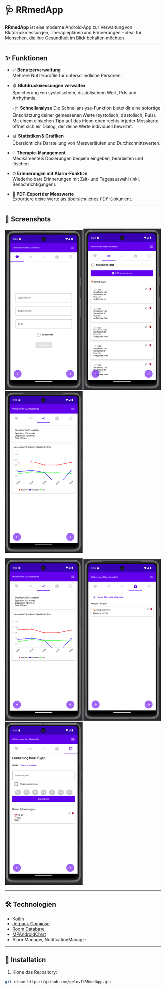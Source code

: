 # 🩺 RRmedApp

**RRmedApp** ist eine moderne Android-App zur Verwaltung von Blutdruckmessungen, Therapieplänen und Erinnerungen – ideal für Menschen, die ihre Gesundheit im Blick behalten möchten.

---

## ✨ Funktionen

- ✅ **Benutzerverwaltung**  
  Mehrere Nutzerprofile für unterschiedliche Personen.

- 🩸 **Blutdruckmessungen verwalten**  
  Speicherung von systolischem, diastolischem Wert, Puls und Arrhythmie.

  -🩺 **Schnellanalyse**
  Die Schnellanalyse-Funktion bietet dir eine sofortige Einschätzung deiner gemessenen Werte (systolisch, diastolisch, Puls). Mit einem einfachen Tipp auf das ℹ️-Icon oben rechts in jeder Messkarte öffnet sich ein Dialog, der deine Werte individuell bewertet.

- 📊 **Statistiken & Grafiken**  
  Übersichtliche Darstellung von Messverläufen und Durchschnittswerten.

- 💡 **Therapie-Management**  
  Medikamente & Dosierungen bequem eingeben, bearbeiten und löschen.

- ⏰ **Erinnerungen mit Alarm-Funktion**  
  Wiederholbare Erinnerungen mit Zeit- und Tagesauswahl (inkl. Benachrichtigungen).

- 🧾 **PDF-Export der Messwerte**  
  Exportiere deine Werte als übersichtliches PDF-Dokument.

---

## 📱 Screenshots

<p float="left">
  <img src="screenshots/image1.png" alt="Screenshot 1" width="250"/>
  <img src="screenshots/image2.png" alt="Screenshot 2" width="250"/>
  <img src="screenshots/image3.png" alt="Screenshot 6" width="250"/>
</p>

<p float="left">
  <img src="screenshots/image3.png" alt="Screenshot 3" width="250"/>
  <img src="screenshots/image4.png" alt="Screenshot 4" width="250"/>
  <img src="screenshots/image5.png" alt="Screenshot 5" width="250"/>
</p>

---

## 🛠️ Technologien

- [Kotlin](https://kotlinlang.org/)
- [Jetpack Compose](https://developer.android.com/jetpack/compose)
- [Room Database](https://developer.android.com/jetpack/androidx/releases/room)
- [MPAndroidChart](https://github.com/PhilJay/MPAndroidChart)
- AlarmManager, NotificationManager

---

## 🚀 Installation

1. Klone das Repository:

```bash
git clone https://github.com/gelovI/RRmedApp.git

